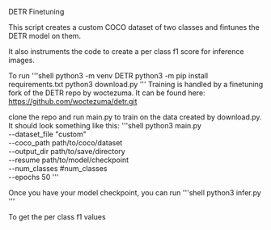 DETR Finetuning

This script creates a custom COCO dataset of two classes and fintunes the DETR model on them.

It also instruments the code to create a per class f1 score for inference images.

To run
'''shell
python3 -m venv DETR
python3 -m pip install requirements.txt
python3 download.py
'''
Training is handled by a finetuning fork of the DETR repo by woctezuma. It can be found here:
https://github.com/woctezuma/detr.git

clone the repo and run main.py to train on the data created by download.py. It should look something like this:
'''shell
python3 main.py \
  --dataset_file "custom" \
  --coco_path path/to/coco/dataset \
  --output_dir path/to/save/directory \
  --resume path/to/model/checkpoint \
  --num_classes #num_classes \
  --epochs 50
'''

Once you have your model checkpoint, you can run
'''shell
python3 infer.py
'''

To get the per class f1 values